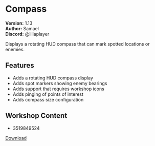 # Compass

**Version:** 1.13  
**Author:** Samael  
**Discord:** @liliaplayer  

Displays a rotating HUD compass that can mark spotted locations or enemies.

## Features

- Adds a rotating HUD compass display
- Adds spot markers showing enemy bearings
- Adds support that requires workshop icons
- Adds pinging of points of interest
- Adds compass size configuration

## Workshop Content

- 3519849524

[Download](https://github.com/LiliaFramework/Modules/raw/refs/heads/gh-pages/compass.zip)

